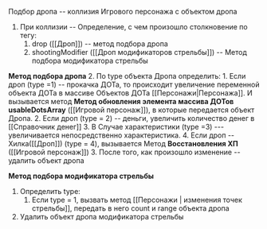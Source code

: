 Подбор дропа -- коллизия Игрового персонажа с объектом дропа

1. При коллизии -- Определение, с чем произошло столкновение по тегу:
	1. drop ([[Дроп]]) -- метод подбора дропа
	2.  shootingModifier ([[Дроп модификаторов стрельбы]]) -- Метод подбора модификатора стрельбы

**Метод подбора дропа**
2. По type объекта Дропа определить:
	1. Если дроп (type =1) -- прокачка ДОТа, то происходит увеличение переменной объекта ДОТа в массиве Объектов ДОТа [[Персонажи|Персонажа]]. И вызывается метод **Метод обновления элемента массива ДОТов usableDotsArray** ([[Игровой персонаж]]), в которые передается объект Дропа.
	2. Если дроп (type = 2) -- деньги, увеличить количество денег в [[Справочник денег]]
	3. В Случае характеристики (type =3) --- увеличивается непосредственно характеристика.
	4. Если дроп -- Хилка([[Дроп]]) (type = 4), вызывается Метод **Восстановления ХП** ([[Игровой персонаж]])
3. После того, как произошло изменение -- удалить объект дропа

**Метод подбора модификатора стрельбы**
1. Определить type:
	1. Если type = 1, вызвать метод [[Персонажи | изменения точек стрельбы]], передать в него count и range объекта дропа
2. Удалить объект дропа модификатора стрельбы